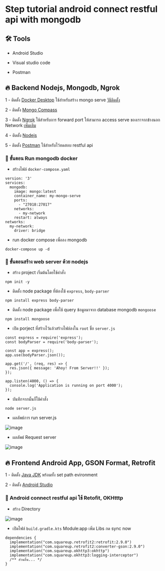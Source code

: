 
# Step tutorial android connect restful api with mongodb
## 🛠️ Tools
- Android Studio

- Visual studio code

- Postman
## 🔥 Backend Nodejs, Mongodb, Ngrok
1 - ติดตั้ง [Docker Desktop](https://www.docker.com/products/docker-desktop/) ใช้สำหรับสร้าง mongo serve [วิธีติดตั้ง](https://www.youtube.com/watch?v=1G4xuqoLepI)

2 - ติดตั้ง [Mongo Compass](https://www.mongodb.com/try/download/compass) 

3 - ติดตั้ง [Ngrok](https://ngrok.com/download) ใช้สำหรับการ forward port ให้สามารถ access serve ของเราจากข้างนอก Network [เพิ่มเติม](https://www.borntodev.com/c/webdeveloper/%E0%B9%81%E0%B8%99%E0%B8%B0%E0%B8%99%E0%B8%B3-ngrok-%E0%B8%AA%E0%B8%A3%E0%B9%89%E0%B8%B2%E0%B8%87-public-url-%E0%B9%83%E0%B8%AB%E0%B9%89-localhost-%E0%B9%81%E0%B8%9A%E0%B8%9A-easy-5fd1bab2e1ebb)

4 - ติดตั้ง [Nodejs](https://nodejs.org/en/download?fbclid=IwAR1IW51IVWktd2dw2mUIRQjoN1UjlO5db89dkFqd0yhPNHMcBKdbhZGPj68)

5 - ติดตั้ง [Postman](https://www.postman.com/downloads/) ใช้สำหรับไว้ทดสอบ restful api

### 👋 ขั้นตอน Run mongodb docker
- สร้างไฟล์ `docker-compose.yaml`
```
version: '3'
services:
  mongodb:
    image: mongo:latest
    container_name: my-mongo-serve
    ports:
      - "27018:27017"
    networks:
      - my-network
    restart: always
networks:
  my-network:
    driver: bridge
```
- run docker compose เพื่อลง mongodb
```
docker-compose up -d 
```

### 👋 ขั้นตอนสร้าง web server ด้วย nodejs
- สร้าง project เริ่มต้นโดยใช้คำสั่ง
```
npm init -y
```

- ติดตั้ง node package ที่ต้องใช้  `express`, `body-parser`
```
npm install express body-parser
```

- ติดตั้ง node package เพื่อใช้ query ข้อมูลมาจาก database mongodb `mongoose`
```
npm install mongoose
```
- เปิด porject ที่สร้างไว้แล้วสร้างไฟล์ลงใน `root` ชื่อ `server.js`
```
const express = require('express');
const bodyParser = require('body-parser');

const app = express();
app.use(bodyParser.json());

app.get('/', (req, res) => {
  res.json({ message: 'Ahoy! From Server!!' });
});

app.listen(4000, () => {
  console.log('Application is running on port 4000');
});
```

- บันทึกจากนั้นก็ใช้คำสั่ง 
```
node server.js
```

- ผลลัพธ์การ run server.js
  
![image](https://github.com/deltaforce1996/tutorial_mongodb_nodejs_android/assets/67696458/60b87d45-9e48-44ea-aeaa-bd6d9a2fb47b)

- ผลลัพธ์ Request server
  
![image](https://github.com/deltaforce1996/tutorial_mongodb_nodejs_android/assets/67696458/310c55e8-2996-4ce1-ac07-90430d7de1c6)


## 🔥 Frontend Android App, GSON Format, Retrofit  
1 - ติดตั้ง [Java JDK](https://www.oracle.com/java/technologies/downloads/#jdk21-windows) พร้อมทั้ง set path evironment

2 - ติดตั้ง [Android Studio]("https://developer.android.com/studio")

### 👋 Android connect restful api ใช้ Retofit, OKHtttp
- สร้าง Directory

![image](https://github.com/deltaforce1996/tutorial_mongodb_nodejs_android/assets/67696458/c7523e6e-8549-43d2-be00-cc8fccfe8657)

- เปิดไฟล์ `build.gradle.kts` Module:app เพิ่ม Libs กด sync now
```
dependencies {
  implementation("com.squareup.retrofit2:retrofit:2.9.0")
  implementation("com.squareup.retrofit2:converter-gson:2.9.0")
  implementation("com.squareup.okhttp3:okhttp")
  implementation("com.squareup.okhttp3:logging-interceptor")
  /** ส่วนอื่น... */
}
```
